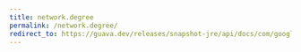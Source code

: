 ```yaml
---
title: network.degree
permalink: /network.degree/
redirect_to: https://guava.dev/releases/snapshot-jre/api/docs/com/google/common/graph/Network.html#degree-N-
---
```

